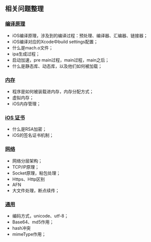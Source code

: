 ## 相关问题整理



### [编译原理](https://zcw713.github.io/source/pages/%E7%BC%96%E8%AF%91)
- iOS编译原理，涉及到的编译过程：预处理、编译器、汇编器、链接器；
- iOS编译对应的Xcode中build settings配置；
- 什么是mach.o文件；
- ipa生成过程；
- 启动加速，pre main过程，main过程，main之后；
- 什么是静态库、动态库，以及他们如何被加载；

### [内存](https://zcw713.github.io/source/pages/%E5%86%85%E5%AD%98)

- 程序是如何被装载进内存，内存分配方式；
- 虚拟内存；
- iOS内存管理；

### [iOS 证书](https://zcw713.github.io/source/pages/iOS%E8%AF%81%E4%B9%A6)

- 什么是RSA加密；
- iOS的签名证书机制；

### [网络](https://zcw713.github.io/source/pages/%E7%BD%91%E7%BB%9C%E7%9B%B8%E5%85%B3)

- 网络分层架构；
- TCP/IP原理；
- Socket原理，粘包处理；
- Https、Http区别
- AFN
- 大文件处理，断点续传；

### [通用](https://zcw713.github.io/source/pages/%E9%80%9A%E7%94%A8)

- 编码方式，unicode、utf-8；
- Base64、md5作用；
- hash冲突
- mimeType作用；
